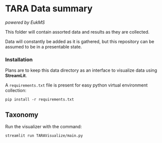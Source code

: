 # TARA Data summary
*powered by EukMS*

This folder will contain assorted data and results as they are collected.

Data will constantly be added as it is gathered, but this repository can be assumed to be in a 
presentable state.

### Installation

Plans are to keep this data directory as an interface to visualize data using **StreamLit**.

A `requirements.txt` file is present for easy python virtual environment collection:

```
pip install -r requirements.txt
```

## Taxonomy

Run the visualizer with the command:

```
streamlit run TARAVisualize/main.py
```
